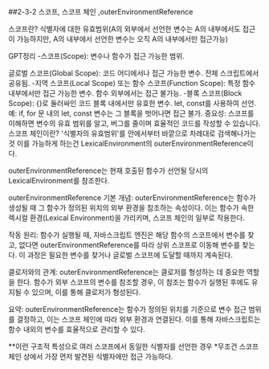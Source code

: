 ##2-3-2 스코프, 스코프 체인 ,outerEnvironmentReference

스코프란? 식별자에 대한 유효범위(A의 외부에서 선언한 변수는 A의 내부에서도 접근이 가능하지만, A의 내부에서 선언한 변수는 오직 A의 내부에서만 접근가능)

GPT정리 -스코프(Scope): 변수나 함수가 접근 가능한 범위.

글로벌 스코프(Global Scope): 코드 어디에서나 접근 가능한 변수. 전체 스크립트에서 공유됨. -지역 스코프(Local Scope) 또는 함수 스코프(Function Scope): 특정 함수 내부에서만 접근 가능한 변수. 함수 외부에서는 접근 불가능. -블록 스코프(Block Scope): {}로 둘러싸인 코드 블록 내에서만 유효한 변수. let, const를 사용하여 선언. 예: if, for 문 내의 let, const 변수는 그 블록을 벗어나면 접근 불가. 중요성: 스코프를 이해하면 변수의 유효 범위를 알고, 버그를 줄이며 효율적인 코드를 작성할 수 있습니다. 스코프 체인이란? '식별자의 유효범위'를 안에서부터 바깥으로 차례대로 검색해나가는 것 이를 가능하게 하는건 LexicalEnvironment의 outerEnvironmentReference이다.

outerEnvironmentReference는 현재 호출된 함수가 선언될 당시의 LexicalEnvironment를 참조한다.

outerEnvironmentReference 기본 개념: outerEnvironmentReference는 함수가 생성될 때 그 함수가 정의된 위치의 외부 환경을 참조하는 속성이다. 이는 함수가 속한 렉시컬 환경(Lexical Environment)을 가리키며, 스코프 체인의 일부로 작용한다.

작동 원리: 함수가 실행될 때, 자바스크립트 엔진은 해당 함수의 스코프에서 변수를 찾고, 없다면 outerEnvironmentReference를 따라 상위 스코프로 이동해 변수를 찾는다. 이 과정은 필요한 변수를 찾거나 글로벌 스코프에 도달할 때까지 계속된다.

클로저와의 관계: outerEnvironmentReference는 클로저를 형성하는 데 중요한 역할을 한다. 함수가 외부 스코프의 변수를 참조할 경우, 이 참조는 함수가 실행된 후에도 유지될 수 있으며, 이를 통해 클로저가 형성된다.

요약: outerEnvironmentReference는 함수가 정의된 위치를 기준으로 변수 접근 범위를 결정하고, 이는 스코프 체인에 따라 외부 환경과 연결된다. 이를 통해 자바스크립트는 함수 내외의 변수를 효율적으로 관리할 수 있다.

**이런 구조적 특성으로 여러 스코프에서 동일한 식별자를 선언한 경우 *무조건 스코프 체인 상에서 가장 먼저 발견된 식별자에만 접근 가능하다.
